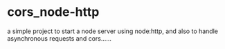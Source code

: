 # cors_node-http
a simple project to start a node server using node:http, and also to handle asynchronous requests and cors......
